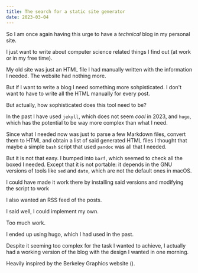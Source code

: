 ```yaml
---
title: The search for a static site generator
date: 2023-03-04
---
```


So I am once again having this urge to have a *technical* blog in my personal site. 

I just want to write about computer science related things I find out (at work or in my free time).

My old site was just an HTML file I had manually written with the information I needed. The website had nothing more.

But if I want to write a blog I need something more sohpisticated. I don't want to have to write all the HTML manually for every post.

But actually, how sophisticated does this tool need to be?

In the past I have used `jekyll`, which does not seem *cool* in 2023, and `hugo`, which has the potential to be way more complex than what I need.

Since what I needed now was just to parse a few Markdown files, convert them to HTML and obtain a list of said generated HTML files I thought that maybe a simple `bash` script that used `pandoc` was all that I needed.

But it is not that easy. I bumped into `barf`, which seemed to check all the boxed I needed. Except that it is not portable: it depends in the GNU versions of tools like `sed` and `date`, which are not the default ones in macOS.

I could have made it work there by installing said versions and modifying the script to work

I also wanted an RSS feed of the posts. 

I said well, I could implement my own.

Too much work.

I ended up using hugo, which I had used in the past.

Despite it seeming too complex for the task I wanted to achieve, I actually had a working version of the blog with the design I wanted in one morning.

Heavily inspired by the Berkeley Graphics website ().



